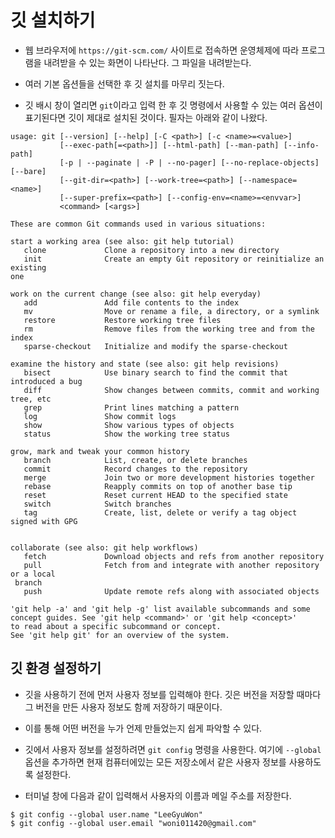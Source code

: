 # 깃 설치하기

* 웹 브라우저에 ```https://git-scm.com/``` 사이트로 접속하면 운영체제에 따라 프로그램을 내려받을 수 있는 화면이 나타난다. 그 파일을 내려받는다.

* 여러 기본 옵션들을 선택한 후 깃 설치를 마무리 짓는다.

* 깃 배시 창이 열리면 ```git```이라고 입력 한 후 깃 명령에서 사용할 수 있는 여러 옵션이 표기된다면 깃이 제대로 설치된 것이다. 필자는 아래와 같이 나왔다.

```git
usage: git [--version] [--help] [-C <path>] [-c <name>=<value>]
           [--exec-path[=<path>]] [--html-path] [--man-path] [--info-path]
           [-p | --paginate | -P | --no-pager] [--no-replace-objects] [--bare]
           [--git-dir=<path>] [--work-tree=<path>] [--namespace=<name>]
           [--super-prefix=<path>] [--config-env=<name>=<envvar>]
           <command> [<args>]

These are common Git commands used in various situations:

start a working area (see also: git help tutorial)
   clone             Clone a repository into a new directory
   init              Create an empty Git repository or reinitialize an existing
one

work on the current change (see also: git help everyday)
   add               Add file contents to the index
   mv                Move or rename a file, a directory, or a symlink
   restore           Restore working tree files
   rm                Remove files from the working tree and from the index
   sparse-checkout   Initialize and modify the sparse-checkout

examine the history and state (see also: git help revisions)
   bisect            Use binary search to find the commit that introduced a bug
   diff              Show changes between commits, commit and working tree, etc
   grep              Print lines matching a pattern
   log               Show commit logs
   show              Show various types of objects
   status            Show the working tree status

grow, mark and tweak your common history
   branch            List, create, or delete branches
   commit            Record changes to the repository
   merge             Join two or more development histories together
   rebase            Reapply commits on top of another base tip
   reset             Reset current HEAD to the specified state
   switch            Switch branches
   tag               Create, list, delete or verify a tag object signed with GPG


collaborate (see also: git help workflows)
   fetch             Download objects and refs from another repository
   pull              Fetch from and integrate with another repository or a local
 branch
   push              Update remote refs along with associated objects

'git help -a' and 'git help -g' list available subcommands and some
concept guides. See 'git help <command>' or 'git help <concept>'
to read about a specific subcommand or concept.
See 'git help git' for an overview of the system.

```

## 깃 환경 설정하기

* 깃을 사용하기 전에 먼저 사용자 정보를 입력해야 한다. 깃은 버전을 저장할 때마다 그 버전을 만든 사용자 정보도 함께 저장하기 때문이다.

* 이를 통해 어떤 버전을 누가 언제 만들었는지 쉽게 파악할 수 있다.

* 깃에서 사용자 정보를 설정하려면 ```git config``` 명령을 사용한다. 여기에 ```--global``` 옵션을 추가하면 현재 컴퓨터에있는 모든 저장소에서 같은 사용자 정보를 사용하도록 설정한다.

* 터미널 창에 다음과 같이 입력해서 사용자의 이름과 메일 주소를 저장한다.

```git
$ git config --global user.name "LeeGyuWon"
$ git config --global user.email "woni011420@gmail.com"
```
